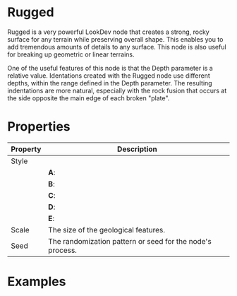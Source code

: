 # Rugged



Rugged is a very powerful LookDev node that creates a strong, rocky surface for any terrain while preserving overall shape. This enables you to add tremendous amounts of details to any surface. This node is also useful for breaking up geometric or linear terrains.

One of the useful features of this node is that the Depth parameter is a relative value. Identations created with the Rugged node use different depths, within the range defined in the Depth parameter. The resulting indentations are more natural, especially with the rock fusion that occurs at the side opposite the main edge of each broken "plate".



# Properties


| Property | Description| 
| -------- | -----------|
| Style |  |
| | **A**: <desc> |
| | **B**: <desc> |
| | **C**: <desc> |
| | **D**: <desc> |
| | **E**: <desc> |
| Scale | The size of the geological features. |
| Seed | The randomization pattern or seed for the node's process. |




# Examples
